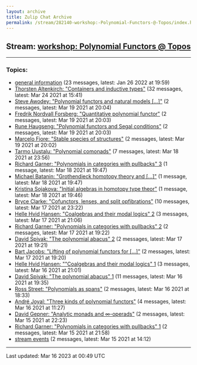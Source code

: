```yaml
---
layout: archive
title: Zulip Chat Archive
permalink: /stream/282140-workshop:-Polynomial-Functors-@-Topos/index.html
---
```


## Stream: [workshop: Polynomial Functors @ Topos](https://mattecapu.github.io/ct-zulip-archive/stream/282140-workshop:-Polynomial-Functors-@-Topos/index.html)
---

### Topics:

* [general information](topic/topic_general.20information.html) (23 messages, latest: Jan 26 2022 at 19:59)
* [Thorsten Altenkirch: "Containers and inductive types"](topic/topic_Thorsten.20Altenkirch.3A.20.22Containers.20and.20inductive.20types.22.html) (32 messages, latest: Mar 24 2021 at 15:41)
* [Steve Awodey: "Polynomial functors and natural models \[...\]"](topic/topic_Steve.20Awodey.3A.20.22Polynomial.20functors.20and.20natural.20models.20.5B.2E.2E.2E.5D.22.html) (2 messages, latest: Mar 19 2021 at 20:04)
* [Fredrik Nordvall Forsberg: "Quantitative polynomial functor"](topic/topic_Fredrik.20Nordvall.20Forsberg.3A.20.22Quantitative.20polynomial.20functor.22.html) (2 messages, latest: Mar 19 2021 at 20:03)
* [Rune Haugseng: "Polynomial functors and Segal conditions"](topic/topic_Rune.20Haugseng.3A.20.22Polynomial.20functors.20and.20Segal.20conditions.22.html) (2 messages, latest: Mar 19 2021 at 20:03)
* [Marcelo Fiore: "Stable species of structures"](topic/topic_Marcelo.20Fiore.3A.20.22Stable.20species.20of.20structures.22.html) (2 messages, latest: Mar 19 2021 at 20:02)
* [Tarmo Uustalu: "Polynomial comonads"](topic/topic_Tarmo.20Uustalu.3A.20.22Polynomial.20comonads.22.html) (7 messages, latest: Mar 18 2021 at 23:56)
* [Richard Garner: "Polynomials in categories with pullbacks" 3](topic/topic_Richard.20Garner.3A.20.22Polynomials.20in.20categories.20with.20pullbacks.22.203.html) (1 message, latest: Mar 18 2021 at 19:47)
* [Michael Batanin: "Grothendieck homotopy theory and \[...\]"](topic/topic_Michael.20Batanin.3A.20.22Grothendieck.20homotopy.20theory.20and.20.5B.2E.2E.2E.5D.22.html) (1 message, latest: Mar 18 2021 at 19:47)
* [Kristina Sojakova: "Initial algebras in homotopy type theor"](topic/topic_Kristina.20Sojakova.3A.20.22Initial.20algebras.20in.20homotopy.20type.20theor.22.html) (1 message, latest: Mar 18 2021 at 19:46)
* [Bryce Clarke: "Cofunctors, lenses, and split opfibrations"](topic/topic_Bryce.20Clarke.3A.20.22Cofunctors.2C.20lenses.2C.20and.20split.20opfibrations.22.html) (10 messages, latest: Mar 17 2021 at 23:22)
* [Helle Hvid Hansen: "Coalgebras and their modal logics" 2](topic/topic_Helle.20Hvid.20Hansen.3A.20.22Coalgebras.20and.20their.20modal.20logics.22.202.html) (3 messages, latest: Mar 17 2021 at 21:06)
* [Richard Garner: "Polynomials in categories with pullbacks" 2](topic/topic_Richard.20Garner.3A.20.22Polynomials.20in.20categories.20with.20pullbacks.22.202.html) (2 messages, latest: Mar 17 2021 at 19:22)
* [David Spivak: "The polynomial abacus" 2](topic/topic_David.20Spivak.3A.20.22The.20polynomial.20abacus.22.202.html) (2 messages, latest: Mar 17 2021 at 19:21)
* [Bart Jacobs: "Lifting of polynomial functors for \[...\]"](topic/topic_Bart.20Jacobs.3A.20.22Lifting.20of.20polynomial.20functors.20for.20.5B.2E.2E.2E.5D.22.html) (2 messages, latest: Mar 17 2021 at 19:20)
* [Helle Hvid Hansen: ""Coalgebras and their modal logics" 1](topic/topic_Helle.20Hvid.20Hansen.3A.20.22.22Coalgebras.20and.20their.20modal.20logics.22.201.html) (3 messages, latest: Mar 16 2021 at 21:01)
* [David Spivak: "The polynomial abacus" 1](topic/topic_David.20Spivak.3A.20.22The.20polynomial.20abacus.22.201.html) (11 messages, latest: Mar 16 2021 at 19:35)
* [Ross Street: "Polynomials as spans"](topic/topic_Ross.20Street.3A.20.22Polynomials.20as.20spans.22.html) (2 messages, latest: Mar 16 2021 at 18:33)
* [André Joyal: "Three kinds of polynomial functors"](topic/topic_Andr.C3.A9.20Joyal.3A.20.22Three.20kinds.20of.20polynomial.20functors.22.html) (4 messages, latest: Mar 16 2021 at 11:27)
* [David Gepner: "Analytic monads and ∞-operads"](topic/topic_David.20Gepner.3A.20.22Analytic.20monads.20and.20.E2.88.9E-operads.22.html) (2 messages, latest: Mar 15 2021 at 22:23)
* [Richard Garner: "Polynomials in categories with pullbacks" 1](topic/topic_Richard.20Garner.3A.20.22Polynomials.20in.20categories.20with.20pullbacks.22.201.html) (2 messages, latest: Mar 15 2021 at 21:58)
* [stream events](topic/topic_stream.20events.html) (2 messages, latest: Mar 15 2021 at 14:12)

<hr><p>Last updated: Mar 16 2023 at 00:49 UTC</p>